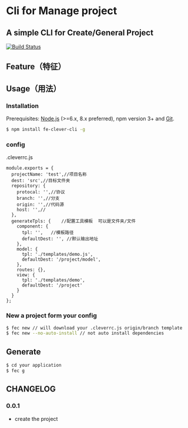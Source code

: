 # Cli for Manage project

## A simple CLI for Create/General Project

<!-- badges section. -->
[![Build Status](https://travis-ci.org/FE-StudyRoom/clever-cli.svg?branch=master)](https://travis-ci.org/FE-StudyRoom/clever-cli)

## Feature（特征）

## Usage（用法）

### Installation

Prerequisites: [Node.js](https://nodejs.org/en/) (>=6.x, 8.x preferred), npm
version 3+ and [Git](https://git-scm.com/).

```bash
$ npm install fe-clever-cli -g
```
### config 
.cleverrc.js
```
module.exports = {
  projectName: 'test',//项目名称
  dest: 'src',//目标文件夹
  repository: {
    protocal: '',//协议
    branch: '',//分支
    origin: '',//代码源
    host: '',//
  },
  generateTpls: {    //配置工具模板  可以是文件夹/文件
    component: {
      tpl: '',   //模板路径
      defaultDest: '', //默认输出地址
    },
    model: {
      tpl: './templates/demo.js',
      defaultDest: '/project/model',
    },
    routes: {},
    view: {
      tpl: './templates/demo',
      defaultDest: '/project'
    }
  }
};
```

### New a project form your config

```bash
$ fec new // will download your .cleverrc.js origin/branch template
$ fec new --no-auto-install // not auto install dependencies
```

## Generate

```bash
$ cd your application
$ fec g
```

## CHANGELOG

### 0.0.1

* create the project